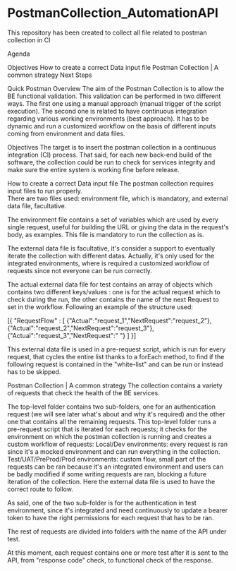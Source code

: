 # PostmanCollection_AutomationAPI
This repository has been created to collect all file related to postman collection in CI

Agenda 
 
Objectives 
How to create a correct Data input file 
Postman Collection | A common strategy 
Next Steps 
 
Quick Postman Overview 
The aim of the Postman Collection is to allow the BE functional validation. This validation can be performed in two different ways. The first one using a manual approach (manual trigger of the script execution). The second one is related to have continuous integration regarding various working environments (best approach). It has to be dynamic and run a customized workflow on the basis of different inputs coming from environment and data files. 
 
Objectives 
The target is to insert the postman collection in a continuous integration (CI) process. That said, for each new back-end build of the software, the collection could be run to check for services integrity and make sure the entire system is working fine before release. 
 
How to create a correct Data input file 
The postman collection requires input files to run properly.  
There are two files used: environment file, which is mandatory, and external data file, facultative. 
 
The environment file contains a set of variables which are used by every single request, useful for building the URL or giving the data in the request's body, as examples. This file is mandatory to run the collection as is. 
 
The external data file is facultative, it's consider a support to eventually iterate the collection with different datas. 
Actually, it's only used for the integrated environments, where is required a customized workflow of requests since not everyone can be run correctly.  
 
The actual external data file for test contains an array of objects which contains two different keys/values : one is for the actual request which to check during the run, the other contains the name of the next Request to set in the workflow. 
Following an example of the structure used: 
 
[{ 
"RequestFlow" : [ 
{"Actual":"request_1","NextRequest":"request_2"}, 
{"Actual":"request_2","NextRequest":"request_3"}, 
{"Actual":"request_3","NextRequest":" "} 
] 
}] 
 
This external data file is used in a pre-request script, which is run for every request, that cycles the entire list thanks to a forEach method, to find if the following request is contained in the "white-list" and can be run or instead has to be skipped. 
 
Postman Collection | A common strategy 
The collection contains a variety of requests that check the health of the BE services.  
 
The top-level folder contains two sub-folders, one for an authentication request (we will see later what's about and why it's required) and the other one that contains all the remaining requests. 
This top-level folder runs a pre-request script that is iterated for each requests; it checks for the environment on which the postman collection is running and creates a custom workflow of requests: 
Local/Dev environments: every request is ran since it's a mocked environment and can run everything in the collection. 
Test/UAT/PreProd/Prod environments: custom flow, small part of the requests can be ran because it's an integrated environment and users can be badly modified if some writing requests are ran, blocking a future iteration of the collection. Here the external data file is used to have the correct route to follow.  
 
As said, one of the two sub-folder is for the authentication in test environment, since it's integrated and need continuously to update a bearer token to have the right permissions for each request that has to be ran. 
 
The rest of requests are divided into folders with the name of the API under test. 
 
At this moment, each request contains one or more test after it is sent to the API, from "response code" check, to functional check of the response. 
 
